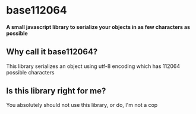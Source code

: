 # base112064
#### A small javascript library to serialize your objects in as few characters as possible

## Why call it base112064?
This library serializes an object using utf-8 encoding which has 112064 possible characters

## Is this library right for me?
You absolutely should not use this library, or do, I'm not a cop
